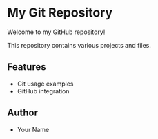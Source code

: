 # My Git Repository

Welcome to my GitHub repository!

This repository contains various projects and files.

## Features

- Git usage examples
- GitHub integration

## Author

- Your Name
